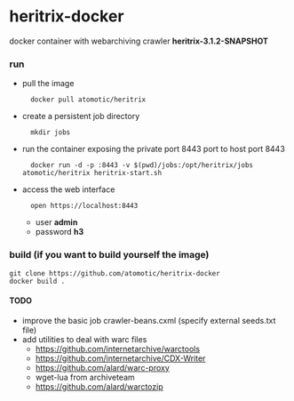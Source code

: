heritrix-docker
===============

docker container with webarchiving crawler **heritrix-3.1.2-SNAPSHOT**

### run

- pull the image
 
		docker pull atomotic/heritrix

- create a persistent job directory

		mkdir jobs

- run the container exposing the private port 8443 port to host port 8443 

		docker run -d -p :8443 -v $(pwd)/jobs:/opt/heritrix/jobs atomotic/heritrix heritrix-start.sh

- access the web interface

		open https://localhost:8443
	
	* user **admin**
	* password **h3**


### build (if you want to build yourself the image)

	git clone https://github.com/atomotic/heritrix-docker
	docker build .
	
	
#### TODO
- improve the basic job crawler-beans.cxml (specify external seeds.txt file)
- add utilities to deal with warc files
  * https://github.com/internetarchive/warctools
  * https://github.com/internetarchive/CDX-Writer
  * https://github.com/alard/warc-proxy
  * wget-lua from archiveteam
  * https://github.com/alard/warctozip
  